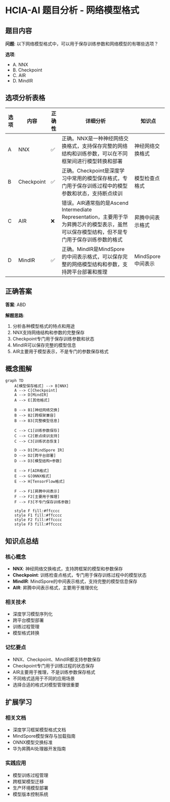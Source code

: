 # HCIA-AI 题目分析 - 网络模型格式

## 题目内容

**问题**: 以下网络模型格式中，可以用于保存训练参数和网络模型的有哪些选项？

**选项**:
- A. NNX
- B. Checkpoint
- C. AIR
- D. MindIR

## 选项分析表格

| 选项 | 内容 | 正确性 | 详细分析 | 知识点 |
|------|------|--------|----------|--------|
| A | NNX | ✅ | 正确。NNX是一种神经网络交换格式，支持保存完整的网络结构和训练参数，可以在不同框架间进行模型转换和部署 | 神经网络交换格式 |
| B | Checkpoint | ✅ | 正确。Checkpoint是深度学习中常用的模型保存格式，专门用于保存训练过程中的模型参数和状态，支持断点续训 | 模型检查点格式 |
| C | AIR | ❌ | 错误。AIR通常指的是Ascend Intermediate Representation，主要用于华为昇腾芯片的模型表示，虽然可以保存模型结构，但不是专门用于保存训练参数的格式 | 昇腾中间表示格式 |
| D | MindIR | ✅ | 正确。MindIR是MindSpore的中间表示格式，可以保存完整的网络模型结构和参数，支持跨平台部署和推理 | MindSpore中间表示 |

## 正确答案
**答案**: ABD

**解题思路**: 
1. 分析各种模型格式的特点和用途
2. NNX支持网络结构和参数的完整保存
3. Checkpoint专门用于保存训练参数和状态
4. MindIR可以保存完整的模型信息
5. AIR主要用于模型表示，不是专门的参数保存格式

## 概念图解

```mermaid
graph TD
    A[模型保存格式] --> B[NNX]
    A --> C[Checkpoint]
    A --> D[MindIR]
    A --> E[其他格式]
    
    B --> B1[神经网络交换]
    B --> B2[跨框架兼容]
    B --> B3[完整模型信息]
    
    C --> C1[训练参数保存]
    C --> C2[断点续训支持]
    C --> C3[训练状态恢复]
    
    D --> D1[MindSpore IR]
    D --> D2[跨平台部署]
    D --> D3[模型结构+参数]
    
    E --> F[AIR格式]
    E --> G[ONNX格式]
    E --> H[TensorFlow格式]
    
    F --> F1[昇腾中间表示]
    F --> F2[主要用于推理]
    F --> F3[不专门保存训练参数]
    
    style F fill:#ffcccc
    style F1 fill:#ffcccc
    style F2 fill:#ffcccc
    style F3 fill:#ffcccc
```

## 知识点总结

### 核心概念
- **NNX**: 神经网络交换格式，支持跨框架的模型和参数保存
- **Checkpoint**: 训练检查点格式，专门用于保存训练过程中的模型状态
- **MindIR**: MindSpore的中间表示格式，支持完整的模型信息保存
- **AIR**: 昇腾中间表示格式，主要用于推理优化

### 相关技术
- 深度学习模型序列化
- 跨平台模型部署
- 训练过程管理
- 模型格式转换

### 记忆要点
- NNX、Checkpoint、MindIR都支持参数保存
- Checkpoint专门用于训练过程的状态保存
- AIR主要用于推理，不是训练参数保存格式
- 不同格式适用于不同的应用场景
- 选择合适的格式对模型管理很重要

## 扩展学习

### 相关文档
- 深度学习框架模型格式文档
- MindSpore模型保存与加载指南
- ONNX模型交换标准
- 华为昇腾AI处理器开发指南

### 实践应用
- 模型训练过程管理
- 跨框架模型迁移
- 生产环境模型部署
- 模型版本控制系统